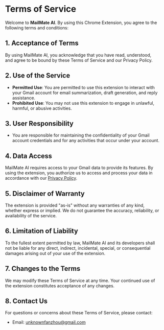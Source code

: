 # Terms of Service

Welcome to **MailMate AI**. By using this Chrome Extension, you agree to the following terms and conditions:

## 1. Acceptance of Terms

By using MailMate AI, you acknowledge that you have read, understood, and agree to be bound by these Terms of Service and our Privacy Policy.

## 2. Use of the Service

- **Permitted Use**: You are permitted to use this extension to interact with your Gmail account for email summarization, draft generation, and reply assistance.
- **Prohibited Use**: You may not use this extension to engage in unlawful, harmful, or abusive activities.

## 3. User Responsibility

- You are responsible for maintaining the confidentiality of your Gmail account credentials and for any activities that occur under your account.

## 4. Data Access

MailMate AI requires access to your Gmail data to provide its features. By using the extension, you authorize us to access and process your data in accordance with our [Privacy Policy](privacy-policy.md).

## 5. Disclaimer of Warranty

The extension is provided "as-is" without any warranties of any kind, whether express or implied. We do not guarantee the accuracy, reliability, or availability of the service.

## 6. Limitation of Liability

To the fullest extent permitted by law, MailMate AI and its developers shall not be liable for any direct, indirect, incidental, special, or consequential damages arising out of your use of the extension.

## 7. Changes to the Terms

We may modify these Terms of Service at any time. Your continued use of the extension constitutes acceptance of any changes.

## 8. Contact Us

For questions or concerns about these Terms of Service, please contact:
- Email: unknownfanzhou@gmail.com

